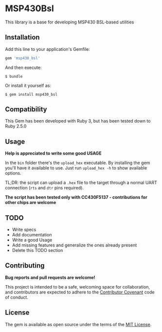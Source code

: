 # MSP430Bsl

This library is a base for developing MSP430 BSL-based utilities
   
## Installation

Add this line to your application's Gemfile:

```ruby
gem 'msp430_bsl'
```

And then execute:

    $ bundle

Or install it yourself as:

    $ gem install msp430_bsl
    
## Compatibility

This Gem has been developed with Ruby 3, but has been tested down to Ruby 2.5.0

## Usage

**Help is appreciated to write some good USAGE**

In the `bin` folder there's the `upload_hex` executable. By installing the gem you'll have it available to use.
Just run `upload_hex -h` to show available options.

TL;DR: the script can upload a `.hex` file to the target through a normal UART connection (`rts` and `dtr` pins required). 

**The script has been tested only with CC430F5137 - contributions for other chips are welcome**


## TODO

* Write specs
* Add documentation
* Write a good Usage
* Add missing features and generalize the ones already present
* Delete this TODO section

## Contributing

**Bug reports and pull requests are welcome!**

This project is intended to be a safe, welcoming space for collaboration, and contributors are expected to adhere to 
the [Contributor Covenant](contributor-covenant.org) code of conduct.


## License

The gem is available as open source under the terms of the [MIT License](http://opensource.org/licenses/MIT).

